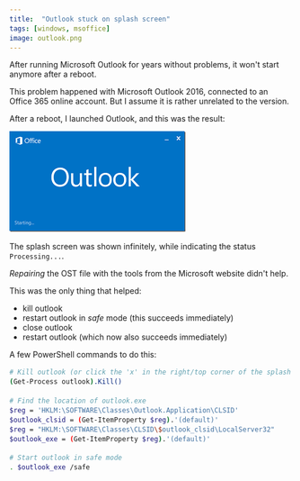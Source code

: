 ```yaml
---
title:  "Outlook stuck on splash screen"
tags: [windows, msoffice]
image: outlook.png
---
```


After running Microsoft Outlook for years without problems, it won't start anymore 
after a reboot.

<!--more-->

This problem happened with Microsoft Outlook 2016, connected to 
an Office 365 online account.  But I assume it is rather unrelated to the version.  

After a reboot, I launched Outlook, and this was the result:

![Outlook Splash](outlook-splash.png)

The splash screen was shown infinitely, while indicating the status
```Processing...```.

_Repairing_ the OST file with the tools from the Microsoft website didn't help.

This was the only thing that helped:

* kill outlook
* restart outlook in _safe_ mode (this succeeds immediately)
* close outlook
* restart outlook (which now also succeeds immediately)

A few PowerShell commands to do this:

```bash
# Kill outlook (or click the 'x' in the right/top corner of the splash screen)
(Get-Process outlook).Kill()

# Find the location of outlook.exe
$reg = 'HKLM:\SOFTWARE\Classes\Outlook.Application\CLSID'
$outlook_clsid = (Get-ItemProperty $reg).'(default)'
$reg = "HKLM:\SOFTWARE\Classes\CLSID\$outlook_clsid\LocalServer32"
$outlook_exe = (Get-ItemProperty $reg).'(default)'

# Start outlook in safe mode
. $outlook_exe /safe
```
